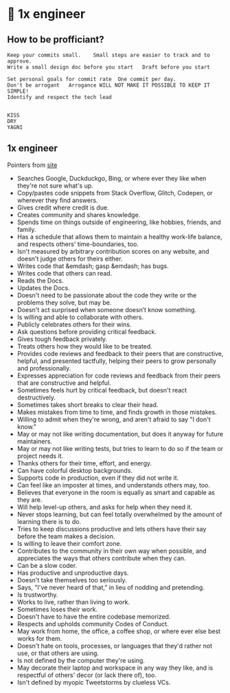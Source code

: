 # 👾 1x engineer

## How to be profficiant?

```
Keep your commits small.	Small steps are easier to track and to approve.
Write a small design doc before you start	Draft before you start

Set personal goals for commit rate 	One commit per day.
Don't be arrogant	Arrogance WILL NOT MAKE IT POSSIBLE TO KEEP IT SIMPLE!
Identify and respect the tech lead


KISS
DRY
YAGNI
```

## 1x engineer

Pointers from [site](https://1x.engineer/)

* Searches Google, Duckduckgo, Bing, or where ever they like when they're not sure what's up.
* Copy/pastes code snippets from Stack Overflow, Glitch, Codepen, or wherever they find answers.
* Gives credit where credit is due.
* Creates community and shares knowledge.
* Spends time on things outside of engineering, like hobbies, friends, and family.
* Has a schedule that allows them to maintain a healthy work-life balance, and respects others' time-boundaries, too.
* Isn't measured by arbitrary contribution scores on any website, and doesn't judge others for theirs either.
* Writes code that \&emdash; gasp \&emdash; has bugs.
* Writes code that others can read.
* Reads the Docs.
* Updates the Docs.
* Doesn't need to be passionate about the code they write or the problems they solve, but may be.
* Doesn't act surprised when someone doesn’t know something.
* Is willing and able to collaborate with others.
* Publicly celebrates others for their wins.
* Ask questions before providing critical feedback.
* Gives tough feedback privately.
* Treats others how they would like to be treated.
* Provides code reviews and feedback to their peers that are constructive, helpful, and presented tactfully, helping their peers to grow personally and professionally.
* Expresses appreciation for code reviews and feedback from their peers that are constructive and helpful.
* Sometimes feels hurt by critical feedback, but doesn't react destructively.
* Sometimes takes short breaks to clear their head.
* Makes mistakes from time to time, and finds growth in those mistakes.
* Willing to admit when they're wrong, and aren't afraid to say "I don't know."
* May or may not like writing documentation, but does it anyway for future maintainers.
* May or may not like writing tests, but tries to learn to do so if the team or project needs it.
* Thanks others for their time, effort, and energy.
* Can have colorful desktop backgrounds.
* Supports code in production, even if they did not write it.
* Can feel like an imposter at times, and understands others may, too.
* Believes that everyone in the room is equally as smart and capable as they are.
* Will help level-up others, and asks for help when they need it.
* Never stops learning, but can feel totally overwhelmed by the amount of learning there is to do.
* Tries to keep discussions productive and lets others have their say before the team makes a decision.
* Is willing to leave their comfort zone.
* Contributes to the community in their own way when possible, and appreciates the ways that others contribute when they can.
* Can be a slow coder.
* Has productive and unproductive days.
* Doesn't take themselves too seriously.
* Says, "I've never heard of that," in lieu of nodding and pretending.
* Is trustworthy.
* Works to live, rather than living to work.
* Sometimes loses their work.
* Doesn't have to have the entire codebase memorized.
* Respects and upholds community Codes of Conduct.
* May work from home, the office, a coffee shop, or where ever else best works for them.
* Doesn't hate on tools, processes, or languages that they'd rather not use, or that others are using.
* Is not defined by the computer they're using.
* May decorate their laptop and workspace in any way they like, and is respectful of others' decor (or lack there of), too.
* Isn't defined by myopic Tweetstorms by clueless VCs.
